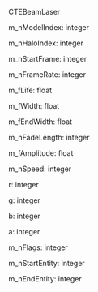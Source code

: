 CTEBeamLaser

m_nModelIndex: integer

m_nHaloIndex: integer

m_nStartFrame: integer

m_nFrameRate: integer

m_fLife: float

m_fWidth: float

m_fEndWidth: float

m_nFadeLength: integer

m_fAmplitude: float

m_nSpeed: integer

r: integer

g: integer

b: integer

a: integer

m_nFlags: integer

m_nStartEntity: integer

m_nEndEntity: integer
